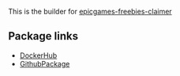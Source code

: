 This is the builder for [epicgames-freebies-claimer](https://github.com/Revadike/epicgames-freebies-claimer)

## Package links

* [DockerHub](https://hub.docker.com/r/jackblk/epicgames-freebies-claimer)
* [GithubPackage](https://github.com/jackblk/epicgames-freebies-claimer/pkgs/container/epicgames-freebies-claimer)